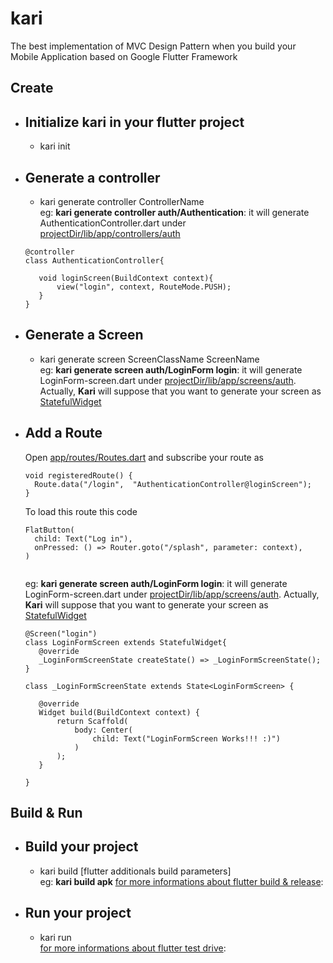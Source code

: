 # kari
The best implementation of MVC Design Pattern when you build your Mobile Application based on Google Flutter Framework

## Create

- ## Initialize kari in your flutter project
  - kari init
- ## Generate a controller
  - kari generate controller ControllerName  <br/>
  eg: **kari generate controller auth/Authentication**:
  it will generate AuthenticationController.dart under [projectDir/lib/app/controllers/auth]()
  ```
  @controller
  class AuthenticationController{

     void loginScreen(BuildContext context){
         view("login", context, RouteMode.PUSH);
     }
  }

  ```
  
- ## Generate a Screen
  - kari generate screen ScreenClassName ScreenName  <br/>
  eg: **kari generate screen auth/LoginForm login**:
  it will generate LoginForm-screen.dart under [projectDir/lib/app/screens/auth](). Actually, **Kari** will suppose that you
  want to generate your screen as [StatefulWidget](https://api.flutter.dev/flutter/widgets/StatefulWidget-class.html)
  
- ## Add a Route
  Open [app/routes/Routes.dart]() and subscribe your route as <br />
  ```
  void registeredRoute() {
    Route.data("/login",  "AuthenticationController@loginScreen");
  }
  ```
  To load this route this code
  
  ```
  FlatButton(
    child: Text("Log in"),
    onPressed: () => Router.goto("/splash", parameter: context),
  )
    
  ```

  eg: **kari generate screen auth/LoginForm login**:
  it will generate LoginForm-screen.dart under [projectDir/lib/app/screens/auth](). Actually, **Kari** will suppose that you
  want to generate your screen as [StatefulWidget](https://api.flutter.dev/flutter/widgets/StatefulWidget-class.html)
  ```
  @Screen("login")
  class LoginFormScreen extends StatefulWidget{
     @override
     _LoginFormScreenState createState() => _LoginFormScreenState();
  }

  class _LoginFormScreenState extends State<LoginFormScreen> {

     @override
     Widget build(BuildContext context) {
         return Scaffold(
             body: Center(
                 child: Text("LoginFormScreen Works!!! :)")
             )
         );
     }

  }
  ```
## Build & Run
- ## Build your project
  - kari build [flutter additionals build parameters]  <br/>
  eg: **kari build apk** [for more informations about flutter build & release](https://flutter.dev/docs/deployment/android):
- ## Run your project
  - kari run <br/> [for more informations about flutter test drive](https://flutter.dev/docs/get-started/test-drive):
  
